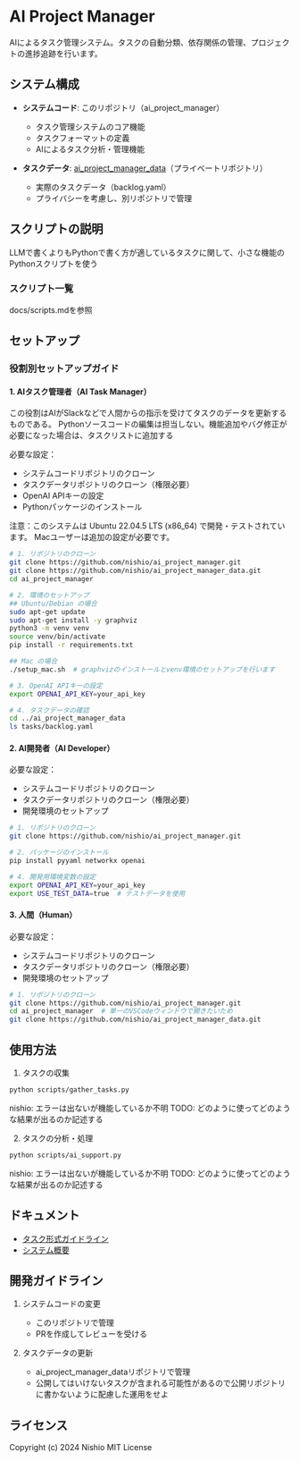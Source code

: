 # AI Project Manager

AIによるタスク管理システム。タスクの自動分類、依存関係の管理、プロジェクトの進捗追跡を行います。

## システム構成

- **システムコード**: このリポジトリ（ai_project_manager）
  - タスク管理システムのコア機能
  - タスクフォーマットの定義
  - AIによるタスク分析・管理機能

- **タスクデータ**: [ai_project_manager_data](https://github.com/nishio/ai_project_manager_data)（プライベートリポジトリ）
  - 実際のタスクデータ（backlog.yaml）
  - プライバシーを考慮し、別リポジトリで管理

## スクリプトの説明

LLMで書くよりもPythonで書く方が適しているタスクに関して、小さな機能のPythonスクリプトを使う

### スクリプト一覧
docs/scripts.mdを参照

## セットアップ

### 役割別セットアップガイド

#### 1. AIタスク管理者（AI Task Manager）

この役割はAIがSlackなどで人間からの指示を受けてタスクのデータを更新するものである。
Pythonソースコードの編集は担当しない。機能追加やバグ修正が必要になった場合は、タスクリストに追加する

必要な設定：
- システムコードリポジトリのクローン
- タスクデータリポジトリのクローン（権限必要）
- OpenAI APIキーの設定
- Pythonパッケージのインストール

注意：このシステムは Ubuntu 22.04.5 LTS (x86_64) で開発・テストされています。
Macユーザーは追加の設定が必要です。

```bash
# 1. リポジトリのクローン
git clone https://github.com/nishio/ai_project_manager.git
git clone https://github.com/nishio/ai_project_manager_data.git
cd ai_project_manager

# 2. 環境のセットアップ
## Ubuntu/Debian の場合
sudo apt-get update
sudo apt-get install -y graphviz
python3 -m venv venv
source venv/bin/activate
pip install -r requirements.txt

## Mac の場合
./setup_mac.sh  # graphvizのインストールとvenv環境のセットアップを行います

# 3. OpenAI APIキーの設定
export OPENAI_API_KEY=your_api_key

# 4. タスクデータの確認
cd ../ai_project_manager_data
ls tasks/backlog.yaml
```

#### 2. AI開発者（AI Developer）
必要な設定：
- システムコードリポジトリのクローン
- タスクデータリポジトリのクローン（権限必要）
- 開発環境のセットアップ

```bash
# 1. リポジトリのクローン
git clone https://github.com/nishio/ai_project_manager.git

# 2. パッケージのインストール
pip install pyyaml networkx openai

# 4. 開発用環境変数の設定
export OPENAI_API_KEY=your_api_key
export USE_TEST_DATA=true  # テストデータを使用
```

#### 3. 人間（Human）
必要な設定：
- システムコードリポジトリのクローン
- タスクデータリポジトリのクローン（権限必要）
- 開発環境のセットアップ

```bash
# 1. リポジトリのクローン
git clone https://github.com/nishio/ai_project_manager.git
cd ai_project_manager  # 単一のVSCodeウィンドウで開きたいため
git clone https://github.com/nishio/ai_project_manager_data.git
```

## 使用方法

1. タスクの収集
```bash
python scripts/gather_tasks.py
```

nishio: エラーは出ないが機能しているか不明
TODO: どのように使ってどのような結果が出るのか記述する

2. タスクの分析・処理
```bash
python scripts/ai_support.py
```

nishio: エラーは出ないが機能しているか不明
TODO: どのように使ってどのような結果が出るのか記述する

## ドキュメント

- [タスク形式ガイドライン](tasks/docs/policies/task_format.md)
- [システム概要](tasks/docs/knowledge_base/system_overview.md)

## 開発ガイドライン

1. システムコードの変更
   - このリポジトリで管理
   - PRを作成してレビューを受ける

2. タスクデータの更新
   - ai_project_manager_dataリポジトリで管理
   - 公開してはいけないタスクが含まれる可能性があるので公開リポジトリに書かないように配慮した運用をせよ

## ライセンス

Copyright (c) 2024 Nishio
MIT License
